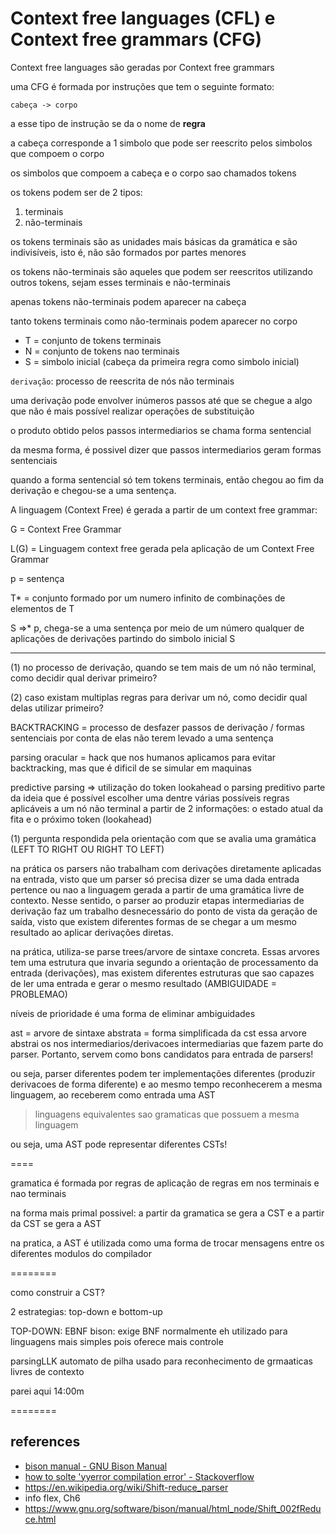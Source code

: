 # Context free languages (CFL) e Context free grammars (CFG)
Context free languages são geradas por Context free grammars

uma CFG é formada por instruções que tem o seguinte formato:
```
cabeça -> corpo
```

a esse tipo de instrução se da o nome de **regra**

a cabeça corresponde a 1 simbolo que pode ser reescrito pelos simbolos que
compoem o corpo

os simbolos que compoem a cabeça e o corpo sao chamados tokens

os tokens podem ser de 2 tipos:
1. terminais
2. não-terminais

os tokens terminais são as unidades mais básicas da gramática e são
indivisíveis, isto é, não são formados por partes menores

os tokens não-terminais são aqueles que podem ser reescritos utilizando outros
tokens, sejam esses terminais e não-terminais

apenas tokens não-terminais podem aparecer na cabeça

tanto tokens terminais como não-terminais podem aparecer no corpo

* T = conjunto de tokens terminais
* N = conjunto de tokens nao terminais
* S = simbolo inicial (cabeça da primeira regra como simbolo inicial)

`derivação`: processo de reescrita de nós não terminais

uma derivação pode envolver inúmeros passos até que se chegue a algo que não é
mais possível realizar operações de substituição

o produto obtido pelos passos intermediarios se chama forma sentencial

da mesma forma, é possivel dizer que passos intermediarios geram formas
sentenciais

quando a forma sentencial só tem tokens terminais, então chegou ao fim da
derivação e chegou-se a uma sentença.



A linguagem (Context Free) é gerada a partir de um context free grammar:

G = Context Free Grammar

L(G) = Linguagem context free gerada pela aplicação de um Context Free Grammar

p = sentença

T* = conjunto formado por um numero infinito de combinações de elementos de T

S =>* p, chega-se a uma sentença por meio de um número qualquer de aplicações
de derivações partindo do simbolo inicial S



----

(1) no processo de derivação, quando se tem mais de um nó não terminal, como
decidir qual derivar primeiro?

(2) caso existam multiplas regras para derivar um nó, como decidir qual delas
utilizar primeiro?

BACKTRACKING = processo de desfazer passos de derivação / formas sentenciais
por conta de elas não terem levado a uma sentença

parsing oracular = hack que nos humanos aplicamos para evitar backtracking,
mas que é dificil de se simular em maquinas

predictive parsing => utilização do token lookahead
o parsing preditivo parte da ideia que é possível escolher uma dentre várias
possíveis regras aplicáveis a um nó não terminal a partir de 2 informações:
o estado atual da fita e o próximo token (lookahead)

(1) pergunta respondida pela orientação com que se avalia uma gramática (LEFT
TO RIGHT OU RIGHT TO LEFT)

na prática os parsers não trabalham com derivações diretamente aplicadas na
entrada, visto que um parser só precisa dizer se uma dada entrada pertence ou
nao a linguagem gerada a partir de uma gramática livre de contexto. Nesse
sentido, o parser ao produzir etapas intermediarias de derivação faz um
trabalho desnecessário do ponto de vista da geração de saída, visto que
existem diferentes formas de se chegar a um mesmo resultado ao aplicar
derivações diretas.

na prática, utiliza-se parse trees/arvore de sintaxe concreta. Essas arvores
tem uma estrutura que invaria segundo a orientação de processamento da
entrada (derivações), mas existem diferentes estruturas que sao capazes de ler
uma entrada e gerar o mesmo resultado (AMBIGUIDADE = PROBLEMAO)

níveis de prioridade é uma forma de eliminar ambiguidades

ast = arvore de sintaxe abstrata = forma simplificada da cst
essa arvore abstrai os nos intermediarios/derivacoes intermediarias que fazem
parte do parser. Portanto, servem como bons candidatos para entrada de
parsers!

ou seja, parser diferentes podem ter implementações diferentes (produzir
derivacoes de forma diferente) e ao mesmo tempo reconhecerem a mesma
linguagem, ao receberem como entrada uma AST

> linguagens equivalentes sao gramaticas que possuem a mesma linguagem

ou seja, uma AST pode representar diferentes CSTs!

====

gramatica é formada por regras de aplicação de regras em nos terminais e nao
terminais

na forma mais primal possivel: a partir da gramatica se gera a CST e a partir
da CST se gera a AST

na pratica, a AST é utilizada como uma forma de trocar mensagens entre os
diferentes modulos do compilador

========

como construir a CST?

2 estrategias: top-down e bottom-up

TOP-DOWN:
EBNF
bison: exige BNF
normalmente eh utilizado para linguagens mais simples pois oferece mais
controle

parsingLLK
automato de pilha usado para reconhecimento de grmaaticas livres de contexto

parei aqui 14:00m

========

## references
* [bison manual - GNU Bison Manual](https://www.gnu.org/software/bison/manual/bison.html)
* [how to solte 'yyerror compilation error' - Stackoverflow](https://stackoverflow.com/questions/17127481/undefined-reference-to-yyerror-when-compiling-with-flex-and-bison)
* <https://en.wikipedia.org/wiki/Shift-reduce_parser>
* info flex, Ch6
* <https://www.gnu.org/software/bison/manual/html_node/Shift_002fReduce.html>

